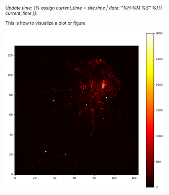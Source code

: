 *Update time: {% assign current_time = site.time | date: "%H:%M:%S" %}{{ current_time }}.*


This is how to visualize a plot or figure

![Heatmap from lecture 6](..\Figures\image1.png)


